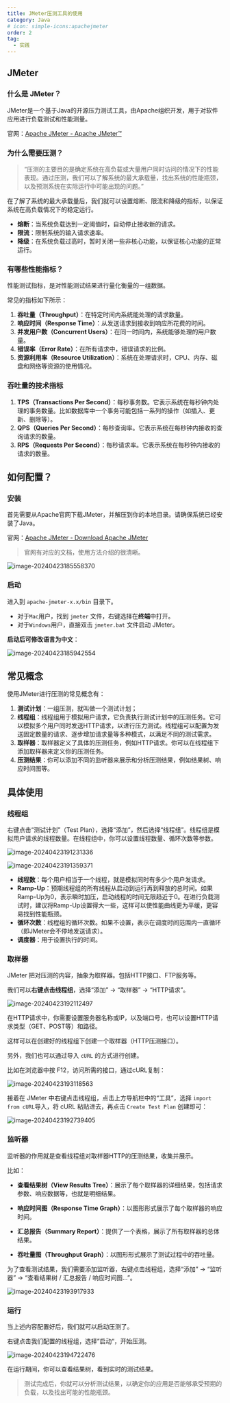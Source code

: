 ```yaml
---
title: JMeter压测工具的使用
category: Java
# icon: simple-icons:apachejmeter
order: 2
tag:
  - 实践
---
```


## JMeter

### 什么是 JMeter？

JMeter是一个基于Java的开源压力测试工具，由Apache组织开发，用于对软件应用进行负载测试和性能测量。

官网：[Apache JMeter - Apache JMeter™](https://jmeter.apache.org/)

### 为什么需要压测？

> “压测的主要目的是确定系统在高负载或大量用户同时访问的情况下的性能表现。通过压测，我们可以了解系统的最大承载量，找出系统的性能瓶颈，以及预测系统在实际运行中可能出现的问题。”

在了解了系统的最大承载量后，我们就可以设置熔断、限流和降级的指标，以保证系统在高负载情况下的稳定运行。

- **熔断**：当系统负载达到一定阈值时，自动停止接收新的请求。
- **限流**：限制系统的输入请求速率。
- **降级**：在系统负载过高时，暂时关闭一些非核心功能，以保证核心功能的正常运行。

### 有哪些性能指标？

性能测试指标，是对性能测试结果进行量化衡量的一组数据。

常见的指标如下所示：

1. **吞吐量（Throughput）**：在特定时间内系统能处理的请求数量。
2. **响应时间（Response Time）**：从发送请求到接收到响应所花费的时间。
3. **并发用户数（Concurrent Users）**：在同一时间内，系统能够处理的用户数量。
4. **错误率（Error Rate）**：在所有请求中，错误请求的比例。
5. **资源利用率（Resource Utilization）**：系统在处理请求时，CPU、内存、磁盘和网络等资源的使用情况。

### 吞吐量的技术指标

1. **TPS（Transactions Per Second）**：每秒事务数。它表示系统在每秒钟内处理的事务数量。比如数据库中一个事务可能包括一系列的操作（如插入、更新、删除等）。
2. **QPS（Queries Per Second）**：每秒查询率。它表示系统在每秒钟内接收的查询请求的数量。
3. **RPS（Requests Per Second）**：每秒请求率。它表示系统在每秒钟内接收的请求的数量。

## 如何配置？

### 安装

首先需要从Apache官网下载JMeter，并解压到你的本地目录。请确保系统已经安装了Java。

官网：[Apache JMeter - Download Apache JMeter](https://jmeter.apache.org/download_jmeter.cgi)

> 官网有对应的文档，使用方法介绍的很清晰。

![image-20240423185558370](images/02_JMeter/image-20240423185558370.png)

### 启动

进入到 `apache-jmeter-x.x/bin` 目录下。

- 对于`Mac`用户，找到 `jmeter` 文件，右键选择在**终端**中打开。
- 对于`Windows`用户，直接双击 `jmeter.bat` 文件启动 JMeter。

**启动后可修改语言为中文**：

![image-20240423185942554](images/02_JMeter/image-20240423185942554.png)

## 常见概念

使用JMeter进行压测的常见概念有：

1. **测试计划**：一组压测，就叫做一个测试计划；
2. **线程组**：线程组用于模拟用户请求，它负责执行测试计划中的压测任务。它可以模拟多个用户同时发送HTTP请求，以进行压力测试。线程组可以配置为发送固定数量的请求、逐步增加请求量等多种模式，以满足不同的测试需求。
3. **取样器**：取样器定义了具体的压测任务，例如HTTP请求。你可以在线程组下添加取样器来定义你的压测任务。
4. **压测结果**：你可以添加不同的监听器来展示和分析压测结果，例如结果树、响应时间图等。

## 具体使用

### 线程组

右键点击“测试计划”（Test Plan），选择“添加”，然后选择“线程组”。线程组是模拟用户请求的线程数量。在线程组中，你可以设置线程数量、循环次数等参数。

![image-20240423191231336](images/02_JMeter/image-20240423191231336.png)

![image-20240423191359371](images/02_JMeter/image-20240423191359371.png)

- **线程数**：每个用户相当于一个线程，就是模拟同时有多少个用户发请求。
- **Ramp-Up**：预期线程组的所有线程从启动到运行再到释放的总时间。如果Ramp-Up为0，表示瞬时加压，启动线程的时间无限趋近于0。在进行负载测试时，建议将Ramp-Up设置得大一些，这样可以使性能曲线更为平缓，更容易找到性能瓶颈。
- **循环次数**：线程组的循环次数。如果不设置，表示在调度时间范围内一直循环（即JMeter会不停地发送请求）。
- **调度器**：用于设置执行的时间。

### 取样器

JMeter 把对压测的内容，抽象为取样器。包括HTTP接口、FTP服务等。

我们可以**右键点击线程组**，选择“添加” -> “取样器” -> “HTTP请求”。

![image-20240423192112497](images/02_JMeter/image-20240423192112497.png)

在HTTP请求中，你需要设置服务器名称或IP，以及端口号，也可以设置HTTP请求类型（GET、POST等）和路径。

这样可以在创建好的线程组下创建一个取样器（HTTP压测接口）。

另外，我们也可以通过导入 `cURL` 的方式进行创建。

比如在浏览器中按 F12，访问所需的接口，通过cURL复制：

![image-20240423193118563](images/02_JMeter/image-20240423193118563.png)

接着在 JMeter 中右键点击线程组，点击上方导航栏中的“工具”，选择 `import from cURL`导入，将 cURL 粘贴进去，再点击 `Create Test Plan` 创建即可：

![image-20240423192739405](images/02_JMeter/image-20240423192739405.png)

### 监听器

监听器的作用就是查看线程组对取样器HTTP的压测结果，收集并展示。

比如：

- **查看结果树（View Results Tree）**：展示了每个取样器的详细结果，包括请求参数、响应数据等，也就是明细结果。

- **响应时间图（Response Time Graph）**：以图形形式展示了每个取样器的响应时间。
- **汇总报告（Summary Report）**：提供了一个表格，展示了所有取样器的总体结果。

- **吞吐量图（Throughput Graph）**：以图形形式展示了测试过程中的吞吐量。

为了查看测试结果，我们需要添加监听器，右键点击线程组，选择“添加” -> “监听器” -> “查看结果树 / 汇总报告 / 响应时间图...”。

![image-20240423193917933](images/02_JMeter/image-20240423193917933.png)

### 运行

当上述内容配置好后，我们就可以启动压测了。

右键点击我们配置的线程组，选择”启动“，开始压测。

![image-20240423194722476](images/02_JMeter/image-20240423194722476.png)

在运行期间，你可以查看结果树，看到实时的测试结果。

> 测试完成后，你就可以分析测试结果，以确定你的应用是否能够承受预期的负载，以及找出可能的性能瓶颈。